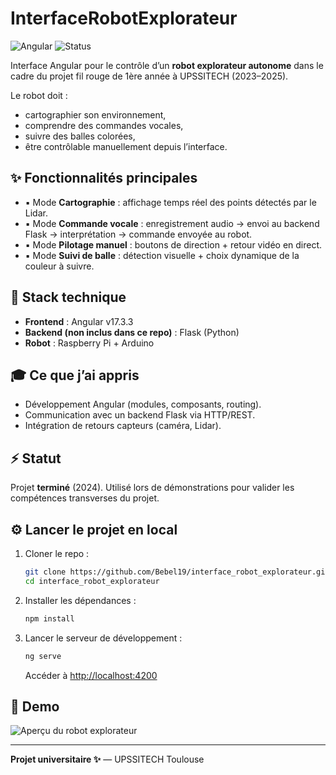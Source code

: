 # InterfaceRobotExplorateur

![Angular](https://img.shields.io/badge/built%20with-Angular-red)
![Status](https://img.shields.io/badge/status-terminé-green)

Interface Angular pour le contrôle d’un **robot explorateur autonome** dans le cadre du projet fil rouge de 1ère année à UPSSITECH (2023–2025).

Le robot doit :
- cartographier son environnement,
- comprendre des commandes vocales,
- suivre des balles colorées,
- être contrôlable manuellement depuis l’interface.

## ✨ Fonctionnalités principales

- ▪ Mode **Cartographie** : affichage temps réel des points détectés par le Lidar.
- ▪ Mode **Commande vocale** : enregistrement audio → envoi au backend Flask → interprétation → commande envoyée au robot.
- ▪ Mode **Pilotage manuel** : boutons de direction + retour vidéo en direct.
- ▪ Mode **Suivi de balle** : détection visuelle + choix dynamique de la couleur à suivre.

## 🔧 Stack technique

- **Frontend** : Angular v17.3.3
- **Backend (non inclus dans ce repo)** : Flask (Python)
- **Robot** : Raspberry Pi + Arduino

## 🎓 Ce que j’ai appris

- Développement Angular (modules, composants, routing).
- Communication avec un backend Flask via HTTP/REST.
- Intégration de retours capteurs (caméra, Lidar).

## ⚡ Statut

Projet **terminé** (2024). Utilisé lors de démonstrations pour valider les compétences transverses du projet.

## ⚙️ Lancer le projet en local

1. Cloner le repo :
   ```bash
   git clone https://github.com/Bebel19/interface_robot_explorateur.git
   cd interface_robot_explorateur
   ```

2. Installer les dépendances :
   ```bash
   npm install
   ```

3. Lancer le serveur de développement :
   ```bash
   ng serve
   ```
   Accéder à [http://localhost:4200](http://localhost:4200)

## 🎨 Demo

![Aperçu du robot explorateur]([assets/image/20240512_195038.jpg](https://github.com/Bebel19/interface_robot_explorateur/blob/master/src/assets/image/20240512_195038.jpg))


---

**Projet universitaire ✨** — UPSSITECH Toulouse
